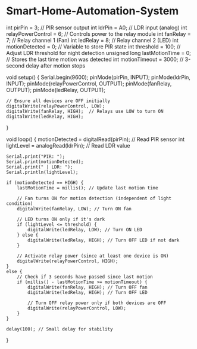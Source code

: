 # Smart-Home-Automation-System
int pirPin = 3;           // PIR sensor output
int ldrPin = A0;          // LDR input (analog)
int relayPowerControl = 6; // Controls power to the relay module
int fanRelay = 7;         // Relay channel 1 (Fan)
int ledRelay = 8;         // Relay channel 2 (LED)
int motionDetected = 0;   // Variable to store PIR state
int threshold = 100;        // Adjust LDR threshold for night detection
unsigned long lastMotionTime = 0; // Stores the last time motion was detected
int motionTimeout = 3000; // 3-second delay after motion stops

void setup() {
    Serial.begin(9600);
    pinMode(pirPin, INPUT);
    pinMode(ldrPin, INPUT);
    pinMode(relayPowerControl, OUTPUT);
    pinMode(fanRelay, OUTPUT);
    pinMode(ledRelay, OUTPUT);
    
    // Ensure all devices are OFF initially
    digitalWrite(relayPowerControl, LOW);
    digitalWrite(fanRelay, HIGH);  // Relays use LOW to turn ON
    digitalWrite(ledRelay, HIGH);
}

void loop() {
    motionDetected = digitalRead(pirPin);  // Read PIR sensor
    int lightLevel = analogRead(ldrPin);   // Read LDR value
    
    Serial.print("PIR: ");
    Serial.print(motionDetected);
    Serial.print(" | LDR: ");
    Serial.println(lightLevel);

    if (motionDetected == HIGH) {
        lastMotionTime = millis(); // Update last motion time

        // Fan turns ON for motion detection (independent of light condition)
        digitalWrite(fanRelay, LOW); // Turn ON fan

        // LED turns ON only if it's dark
        if (lightLevel <= threshold) {
            digitalWrite(ledRelay, LOW); // Turn ON LED
        } else {
            digitalWrite(ledRelay, HIGH); // Turn OFF LED if not dark
        }

        // Activate relay power (since at least one device is ON)
        digitalWrite(relayPowerControl, HIGH);
    } 
    else {
        // Check if 3 seconds have passed since last motion
        if (millis() - lastMotionTime >= motionTimeout) {
            digitalWrite(fanRelay, HIGH); // Turn OFF fan
            digitalWrite(ledRelay, HIGH); // Turn OFF LED

            // Turn OFF relay power only if both devices are OFF
            digitalWrite(relayPowerControl, LOW);
        }
    }

    delay(100); // Small delay for stability
}
